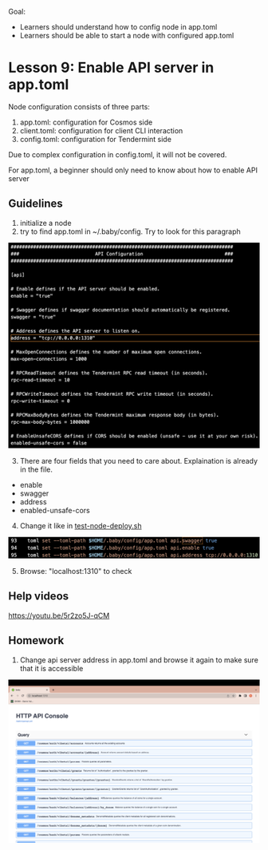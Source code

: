 Goal:
* Learners should understand how to config node in app.toml
* Learners should be able to start a node with configured app.toml

# Lesson 9: Enable API server in app.toml

Node configuration consists of three parts:
1. app.toml: configuration for Cosmos side
2. client.toml: configuration for client CLI interaction
3. config.toml: configuration for Tendermint side

Due to complex configuration in config.toml, it will not be covered.

For app.toml, a beginner should only need to know about how to enable API server

## Guidelines

1. initialize a node
2. try to find app.toml in ~/.baby/config. Try to look for this paragraph

![api configuration](images/api_config.png)

3. There are four fields that you need to care about. Explaination is already in the file.
* enable
* swagger
* address
* enabled-unsafe-cors

4. Change it like in [test-node-deploy.sh](../../scripts/test-node-deploy.sh)

![config in script](images/config_in_script.png)

5. Browse: "localhost:1310" to check

## Help videos
https://youtu.be/5r2zo5J-qCM

## Homework
1. Change api server address in app.toml and browse it again to make sure that it is accessible

![api server](images/api_server.png)